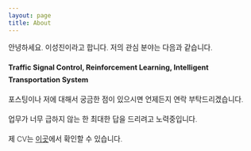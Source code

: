 ```yaml
---
layout: page
title: About
---
```


<div style="font-size: 0.9rem; font-weight:300; line-height: 1.6rem;">

안녕하세요. 이성진이라고 합니다. 저의 관심 분야는 다음과 같습니다.

<p class="message" style="font-size: 0.9rem; font-weight: 700">
Traffic Signal Control, Reinforcement Learning, Intelligent Transportation System
</p>
포스팅이나 저에 대해서 궁금한 점이 있으시면 언제든지 연락 부탁드리겠습니다. <br>

업무가 너무 급하지 않는 한 최대한 답을 드리려고 노력중입니다. <br>

제 CV는 <a href="/public/NOTA_LeeSeongjin.pdf">이곳</a>에서 확인할 수 있습니다. 

</div>